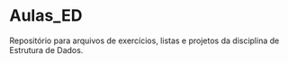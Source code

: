 # Aulas_ED
Repositório para arquivos de exercícios, listas e projetos da disciplina de Estrutura de Dados.
